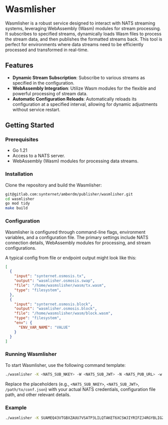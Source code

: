 # Wasmlisher

Wasmlisher is a robust service designed to interact with NATS streaming systems, leveraging WebAssembly (Wasm) modules for stream processing. It subscribes to specified streams, dynamically loads Wasm files to process the stream data, and then publishes the formatted streams back. This tool is perfect for environments where data streams need to be efficiently processed and transformed in real-time.

## Features

- **Dynamic Stream Subscription**: Subscribe to various streams as specified in the configuration.
- **WebAssembly Integration**: Utilize Wasm modules for the flexible and powerful processing of stream data.
- **Automatic Configuration Reloads**: Automatically reloads its configuration at a specified interval, allowing for dynamic adjustments without service restart.

## Getting Started

### Prerequisites

- Go 1.21
- Access to a NATS server.
- WebAssembly (Wasm) modules for processing data streams.

### Installation

Clone the repository and build the Wasmlisher:

```bash
git@gitlab.com:synternet/amberdm/publisher/wasmlisher.git
cd wasmlisher
go mod tidy
make build
```

### Configuration

Wasmlisher is configured through command-line flags, environment variables, and a configuration file. The primary settings include NATS connection details, WebAssembly modules for processing, and stream configurations.

A typical config from file or endpoint output might look like this:

```json
[
  {
    "input": "synternet.osmosis.tx",
    "output": "wasmlisher.osmosis.swap",
    "file": "/home/wasmslisher/wasm/tx.wasm",
    "type": "filesystem",
  },
  {
    "input": "synternet.osmosis.block",
    "output": "wasmlisher.osmosis.block",
    "file": "/home/wasmslisher/wasm/block.wasm",
    "type": "filesystem",
    "env": {
      "ENV_VAR_NAME": "VALUE"
    }
  }
]
```

### Running Wasmlisher

To start Wasmlisher, use the following command template:

```bash
./wasmlisher -K <NATS_SUB_NKEY> -W <NATS_SUB_JWT> -N <NATS_PUB_URL> -w <NATS_PUB_JWT> -k <NATS_PUB_NKEY> -n <NATS_SUB_URL> --name "wasmlisher" --config "/path/to/conf.json" --cfInterval <CONFIG_RELOAD_INTERVAL> start
```

Replace the placeholders (e.g., `<NATS_SUB_NKEY>`, `<NATS_SUB_JWT>`, `/path/to/conf.json`) with your actual NATS credentials, configuration file path, and other relevant details.

### Example

```bash
./wasmlisher -K SUAMEQ43VTGBXZAUU7VSATP3LILQTAKET6XCSWJIYRIFZJ4RGYBLIGZXX -W exampleXAiOiJKV1QiLCJhbGciOiJlZDI1NTE5LW5rZXkifQ.eyJqdGkiOiJKUkJEV0hISEUzUE9PSTdNVVpQNlVJQ0NGTTZJQ1JRM0NGSVNUWFY1QUdXNjVPMjdJSkdRIiwiaWF0IjoxNzExNTI5NjgzLCJpc3MiOiJBRDVHUENaVVFLRVhaTlNMTEZaUklDVjIySE1QQlhCQ0NFV0c3TEdZQkRPRTJWN1ZBMlBBWjQzVyIsInN1YiI6IlVETFVWR0hFSVRRWEk1NkE3TFpNR0lDWVhUQVlGSVdZRTNYUEE0SFRWVk1IVUFaTVhJR1VOUUNGIiwibmF0cyI6eyJwdWIiOnt9LCJzdWIiOnt9LCJzdWJzIjotMSwiZGF0YSI6LTEsInBheWxvYWQiOi0xLCJ0eXBlIjoidXNlciIsInZlcnNpb24iOjJ9fQ.gLMxfYahCMX7wNwQrKm1rkhO4z2hMysEqm-hJjnyGBAb1LlUMFNfPQ_HfQAv0GUEkR9e8urlcJfwohHw2ZBkCA -N nats://europe-west3-gcp-dal-devnet-brokernode-cluster01.synternet.com -w exampleAiOiJKV1QiLCJhbGciOiJlZDI1NTE5LW5rZXkifQ.eyJqdGkiOiJVU1oyQkZJRk9PRjRFSlFXSjJTSVU --name "wasmlisher" --config "/path/config.json" --cfInterval 30 start
```


